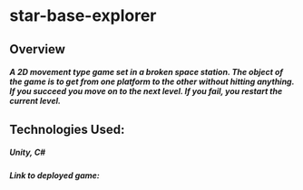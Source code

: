 # star-base-explorer

## Overview
##### A 2D movement type game set in a broken space station. The object of the game is to get from one platform to the other without hitting anything. If you succeed you move on to the next level. If you fail, you restart the current level.

## Technologies Used:
##### Unity, C#

##### Link to deployed game:



